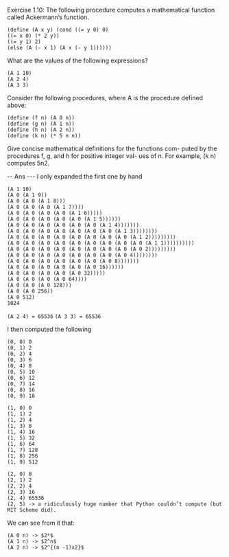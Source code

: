 Exercise 1.10: The following procedure computes a mathematical function called Ackermann’s function.

```
(define (A x y) (cond ((= y 0) 0)
((= x 0) (* 2 y))
((= y 1) 2)
(else (A (- x 1) (A x (- y 1))))))
```

What are the values of the following expressions?
```
(A 1 10)
(A 2 4)
(A 3 3)
```
Consider the following procedures, where A is the procedure defined above:

```
(define (f n) (A 0 n)) 
(define (g n) (A 1 n)) 
(define (h n) (A 2 n)) 
(define (k n) (* 5 n n))
```
Give concise mathematical definitions for the functions com- puted by the procedures f, g, and h for positive integer val- ues of n. For example, (k n) computes 5n2.


-- Ans --- I only expanded the first one by hand

```
(A 1 10)
(A 0 (A 1 9))
(A 0 (A 0 (A 1 8)))
(A 0 (A 0 (A 0 (A 1 7))))
(A 0 (A 0 (A 0 (A 0 (A 1 6)))))
(A 0 (A 0 (A 0 (A 0 (A 0 (A 1 5))))))
(A 0 (A 0 (A 0 (A 0 (A 0 (A 0 (A 1 4)))))))
(A 0 (A 0 (A 0 (A 0 (A 0 (A 0 (A 0 (A 1 3))))))))
(A 0 (A 0 (A 0 (A 0 (A 0 (A 0 (A 0 (A 0 (A 1 2)))))))))
(A 0 (A 0 (A 0 (A 0 (A 0 (A 0 (A 0 (A 0 (A 0 (A 1 1))))))))))
(A 0 (A 0 (A 0 (A 0 (A 0 (A 0 (A 0 (A 0 (A 0 2)))))))))
(A 0 (A 0 (A 0 (A 0 (A 0 (A 0 (A 0 (A 0 4))))))))
(A 0 (A 0 (A 0 (A 0 (A 0 (A 0 (A 0 8)))))))
(A 0 (A 0 (A 0 (A 0 (A 0 (A 0 16))))))
(A 0 (A 0 (A 0 (A 0 (A 0 32)))))
(A 0 (A 0 (A 0 (A 0 64))))
(A 0 (A 0 (A 0 128)))
(A 0 (A 0 256))
(A 0 512)
1024
```

`(A 2 4) = 65536`
`(A 3 3) = 65536`

I then computed the following

```
(0, 0) 0
(0, 1) 2
(0, 2) 4
(0, 3) 6
(0, 4) 8
(0, 5) 10
(0, 6) 12
(0, 7) 14
(0, 8) 16
(0, 9) 18

(1, 0) 0
(1, 1) 2
(1, 2) 4
(1, 3) 8
(1, 4) 16
(1, 5) 32
(1, 6) 64
(1, 7) 128
(1, 8) 256
(1, 9) 512

(2, 0) 0
(2, 1) 2
(2, 2) 4
(2, 3) 16
(2, 4) 65536
(2, 5) -> a ridiculously huge number that Python couldn’t compute (but MIT Scheme did).
```

We can see from it that:

```
(A 0 n) -> $2*$
(A 1 n) -> $2^n$
(A 2 n) -> $2^{(n -1)x2}$
```


